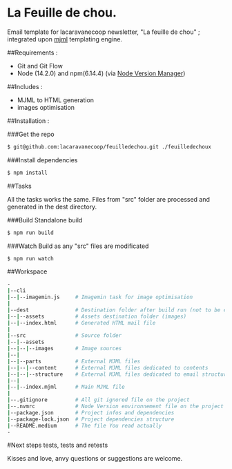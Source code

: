 # La Feuille de chou.
Email template for lacaravanecoop newsletter, "La feuille de chou" ; integrated upon [mjml](https://mjml.io) templating engine.

##Requirements :
- Git and Git Flow
- Node (14.2.0) and npm(6.14.4) (via [Node Version Manager](https://github.com/nvm-sh/nvm))

##Includes :
- MJML to HTML generation
- images optimisation

##Installation :

###Get the repo
``` bash
$ git@github.com:lacaravanecoop/feuilledechou.git ./feuilledechoux
```

###Install dependencies
``` bash
$ npm install
```

##Tasks

All the tasks works the same. Files from "src" folder are processed and generated in the dest directory.

###Build
Standalone build
``` bash
$ npm run build
```

###Watch
Build as any "src" files are modificated
``` bash
$ npm run watch
```

##Workspace
``` bash
-
|--cli
|--|--imagemin.js     # Imagemin task for image optimisation
|
|--dest               # Destination folder after build run (not to be edited)
|--|--assets          # Assets destination folder (images)
|--|--index.html      # Generated HTML mail file
|
|--src                # Source folder
|--|--assets 
|--|--|--images       # Image sources
|--|  
|--|--parts           # External MJML files
|--|--|--content      # External MJML files dedicated to contents
|--|--|--structure    # External MJML files dedicated to email structure
|--|
|--|--index.mjml      # Main MJML file
|
|--.gitignore         # All git ignored file on the project
|--.nvmrc             # Node Version environnement file on the project
|--package.json       # Project infos and dependencies
|--package-lock.json  # Project dependencies structure
|--README.medium      # The file You read actually
-
```

#Next steps
tests, tests and retests

Kisses and love, anvy questions or suggestions are welcome.